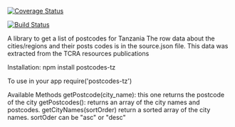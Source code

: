 [![Coverage Status](https://coveralls.io/repos/github/landrykapela/postcodes-tz/badge.svg?branch=dev)](https://coveralls.io/github/landrykapela/postcodes-tz?branch=dev)

[![Build Status](https://travis-ci.com/landrykapela/postcodes-tz.svg?branch=dev)](https://travis-ci.com/landrykapela/postcodes-tz)

A library to get a list of postcodes for Tanzania
The row data about the cities/regions and their posts codes is in the source.json file. This data was extracted from the TCRA resources publications

Installation:
    npm install postcodes-tz
    
To use in your app
    require('postcodes-tz')
    
Available Methods
    getPostcode(city_name): this one returns the postcode of the city
    getPostcodes(): returns an array of the city names and postcodes. 
    getCityNames(sortOrder) return a sorted array of the city names. sortOder can be "asc" or "desc"
    

